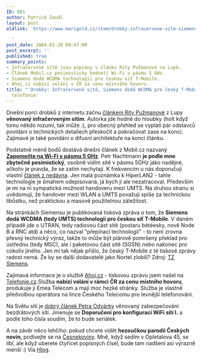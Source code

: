 ```yaml
---
ID: 801
author: Patrick Zandl
layout: post
oldlink: 'https://www.marigold.cz/item/drobky-infracervene-site-siemens-doda-wcdma-pro-cesky-t-mobile-ahoj-cz-telefonie

  '
post_date: 2004-01-20 09:47:00
post_excerpt: ''
published: true
summary_points:
- Infračervené sítě jsou popsány v článku Rity Pužmanové na Lupě.
- Článek Mobil.cz pesimisticky hodnotí Wi-Fi v pásmu 5 GHz.
- Siemens dodá WCDMA technologii pro českou síť T-Mobile.
- Ahoj.cz nabízí volání v ČR za cenu místního hovoru.
title: "'Drobky: Infračervené sítě, Siemens dodá WCDMA pro český T-Mobile, Ahoj.cz"
  telefonie'
---
```


<p>
Dnešní porci drobků z internetu začnu <A href="http://www.lupa.cz/clanek.php3?show=3186" target=_blank>článkem Rity Pužmanové</A> z Lupy <STRONG>věnovaný infračerveným sítím</STRONG>. Autorka jde hodně do hloubky (holt když tomu někdo rozumí, tak může :), pro obecný přehled se vyplatí pár odstavců povídání o technických detailech přeskočit a pokračovat zase na konci. Zajímavé je také povídání o difusní architektuře na konci článku. </p>

<p>
Podstatně méně bodů dostává dnešní článek z Mobil.cz nazvaný <A href="http://mobil.idnes.cz/mobilni_komunikace/wifi/zapomentenawifi040120.html"><STRONG>Zapomeňte na Wi-Fi v pásmu 5 GHz</STRONG></A>. Petr Nachtmann <STRONG>je podle mne zbytečně pesimistický</STRONG>, osobně vidím sítě v pásmu 5GHz jako nadějné, ačkoliv je pravda, že se zatím nechytají. K frekvencím u nás doporučuji vlastní <A href="http://beta.marigold.cz/zacinajicim/frekvence031228.html">článek z nedávna</A>. Jen malá poznámka k HiperLAN2 - tahle technologie je šmahem odepisovaná, já bych ji ale nezatracoval. Především je mi na ní sympatická možnost handoveru mezi UMTS. Na druhou stranu si uvědomuji, že handover mezi WLAN a UMTS považuji spíše za technickou libůstku, než praktickou a masově použitelnou záležitost. </p>

<p>
Na stránkách Siemensu je publikovaná tisková zpráva o tom, že <STRONG>Siemens dodá WCDMA (tedy UMTS) technologii pro českou síť T-Mobile</STRONG>. V daném případě jde o UTRAN, tedy radiovou část sítě (postaru bétéesky, nově Node B a RNC atd) a něco, co nazval "přepínací technologií" - to není zrovna přesný technický výraz, takže to může být píárově pomršený překlad pro ústřednu (tedy MSC), ale i paketovou část sítě (SGSN) nebo nakonec pro cokoliv jiného. Jen mi tak nějak přišlo, že český T-Mobile z té tiskové zprávy radost nemá. Že by se další dodavatelé jako Nortel zlobili? Zdroj: <A href="http://www.siemens.cz/siemjet/cz/home/press/releases/new/Main/8608.jet" target=_blank>TZ Siemens</A>.</p>

<p>
Zajímavá informace je o službě <A href="http://www.ahoj.cz/" target=_blank>Ahoj.cz</A> - tiskovou zprávu jsem našel na <A href="http://www.telefonie.cz/zprava.asp?id=3727" target=_blank>Telefonie.cz</A>.Služba <STRONG>nabízí volání v rámci ČR za cenu místního hovoru</STRONG>, produkuje ji Emea Telecom a mají moc hezké stránky. Služba je vlastně předvolbou operátora na lince Českého Telecomu pro levnější telefonování.</p>

<p>
Na Světu sítí je <A href="http://www.svetsiti.cz/Tipy.asp?ID=97" target=_blank>dobrý článek Petra Odvárky</A> věnovaný zabezpečování bezdrátových sítí. Jmenuje se <STRONG>Doporučení pro konfiguraci WiFi sítí I.</STRONG> a podle toho čísla soudím, že to bude seriálek. </p>

<p>
A na závěr něco lehčího: pokud chcete vidět <STRONG>hezoučkou parodii Českých novin, </STRONG>podívejte se na <A href="http://cesnekoviny.kgb.cz/index.php" target=_blank>Česnekoviny</A>. Mně, když sedím v Opletalova 45, se líbí, ale když uberete čtyřicet popisných čísel, bude tam nadšení asi výrazně menší :)&#160;Via <A href="http://www.w-software.com/hlog/index.php?page=cely_clanek&amp;id_clanku=363" target=_blank>Hlog</A>.</p>